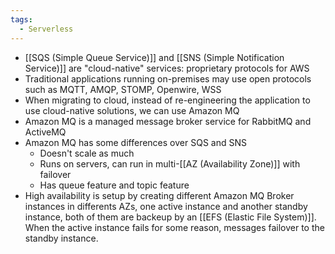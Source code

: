 ```yaml
---
tags:
  - Serverless
---
```

- [[SQS (Simple Queue Service)]] and [[SNS (Simple Notification Service)]] are "cloud-native" services: proprietary protocols for AWS
- Traditional applications running on-premises may use open protocols such as MQTT, AMQP, STOMP, Openwire, WSS
- When migrating to cloud, instead of re-engineering the application to use cloud-native solutions, we can use Amazon MQ
- Amazon MQ is a managed message broker service for RabbitMQ and ActiveMQ
- Amazon MQ has some differences over SQS and SNS
	- Doesn't scale as much
	- Runs on servers, can run in multi-[[AZ (Availability Zone)]] with failover
	- Has queue feature and topic feature
- High availability is setup by creating different Amazon MQ Broker instances in differents AZs, one active instance and another standby instance, both of them are backeup by an [[EFS (Elastic File System)]]. When the active instance fails for some reason, messages failover to the standby instance.